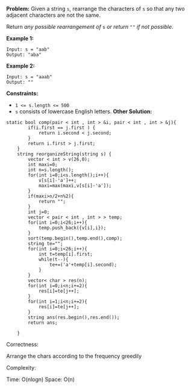**Problem:**
Given a string `s`, rearrange the characters of `s` so that any two adjacent characters are not the same.

Return *any possible rearrangement of* `s` *or return* `""` *if not possible*.

 

**Example 1:**

```
Input: s = "aab"
Output: "aba"
```

**Example 2:**

```
Input: s = "aaab"
Output: ""
```

 

**Constraints:**

- `1 <= s.length <= 500`
- `s` consists of lowercase English letters.
**Other Solution:**
```
static bool comp(pair < int , int > &i, pair < int , int > &j){
        if(i.first == j.first ) {
            return i.second < j.second;
        }
        return i.first > j.first;
    }
    string reorganizeString(string s) {
        vector < int > v(26,0);
        int maxi=0;
        int n=s.length();
        for(int i=0;i<s.length();i++){
            v[s[i]-'a']++;
            maxi=max(maxi,v[s[i]-'a']);
        }
        if(maxi>n/2+n%2){
            return "";
        }
        int j=0;
        vector < pair < int , int > > temp;
        for(int i=0;i<26;i++){
            temp.push_back({v[i],i});
        }
        sort(temp.begin(),temp.end(),comp);
        string te="";
        for(int i=0;i<26;i++){
            int t=temp[i].first;
            while(t--){
                te+=('a'+temp[i].second);
            }
        }
        vector< char > res(n);
        for(int i=0;i<n;i+=2){
            res[i]=te[j++];
        }
        for(int i=1;i<n;i+=2){
            res[i]=te[j++];
        }
        string ans(res.begin(),res.end());
        return ans;
        
    }
```
Correctness:

Arrange the chars according to the frequency greedily

Complexity:

Time: O(nlogn)
Space: O(n)